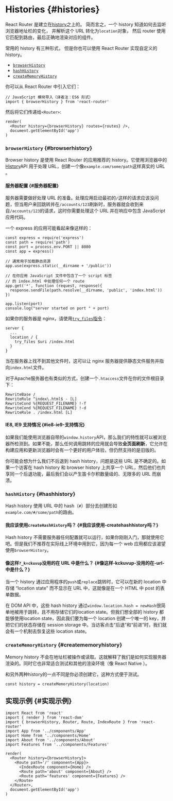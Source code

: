# Histories {#histories}

React Router 是建立在[history](https://github.com/rackt/history)之上的。 简而言之，一个 history 知道如何去监听浏览器地址栏的变化， 并解析这个 URL 转化为`location`对象， 然后 router 使用它匹配到路由，最后正确地渲染对应的组件。

常用的 history 有三种形式， 但是你也可以使用 React Router 实现自定义的 history。

* [`browserHistory`](http://www.uprogrammer.cn/react-router-cn/docs/guides/basics/Histories.html#browserHistory)
* [`hashHistory`](http://www.uprogrammer.cn/react-router-cn/docs/guides/basics/Histories.html#hashHistory)
* [`createMemoryHistory`](http://www.uprogrammer.cn/react-router-cn/docs/guides/basics/Histories.html#creatememoryhistory)

你可以从 React Router 中引入它们：

```
// JavaScript 模块导入（译者注：ES6 形式）
import { browserHistory } from 'react-router'
```

然后将它们传递给`<Router>`:

```
render(
  <Router history={browserHistory} routes={routes} />,
  document.getElementById('app')
)
```

### `browserHistory` {#browserhistory}

Browser history 是使用 React Router 的应用推荐的 history。它使用浏览器中的[History](https://developer.mozilla.org/en-US/docs/Web/API/History)API 用于处理 URL，创建一个像`example.com/some/path`这样真实的 URL 。

#### 服务器配置 {#服务器配置}

服务器需要做好处理 URL 的准备。处理应用启动最初的`/`这样的请求应该没问题，但当用户来回跳转并在`/accounts/123`刷新时，服务器就会收到来自`/accounts/123`的请求，这时你需要处理这个 URL 并在响应中包含 JavaScript 应用代码。

一个 express 的应用可能看起来像这样的：

```
const express = require('express')
const path = require('path')
const port = process.env.PORT || 8080
const app = express()

// 通常用于加载静态资源
app.use(express.static(__dirname + '/public'))

// 在你应用 JavaScript 文件中包含了一个 script 标签
// 的 index.html 中处理任何一个 route
app.get('*', function (request, response){
  response.sendFile(path.resolve(__dirname, 'public', 'index.html'))
})

app.listen(port)
console.log("server started on port " + port)
```

如果你的服务器是 nginx，请使用[`try_files`指令](http://nginx.org/en/docs/http/ngx_http_core_module.html#try_files)：

```
server {
  ...
  location / {
    try_files $uri /index.html
  }
}
```

当在服务器上找不到其他文件时，这可以让 nginx 服务器提供静态文件服务并指向`index.html`文件。

对于Apache服务器也有类似的方式，创建一个`.htaccess`文件在你的文件根目录下：

```
RewriteBase /
RewriteRule ^index\.html$ - [L]
RewriteCond %{REQUEST_FILENAME} !-f
RewriteCond %{REQUEST_FILENAME} !-d
RewriteRule . /index.html [L]
```

#### IE8, IE9 支持情况 {#ie8-ie9-支持情况}

如果我们能使用浏览器自带的`window.history`API，那么我们的特性就可以被浏览器所检测到。如果不能，那么任何调用跳转的应用就会导致**全页面刷新**，它允许在构建应用和更新浏览器时会有一个更好的用户体验，但仍然支持的是旧版的。

你可能会想为什么我们不后退到 hash history，问题是这些 URL 是不确定的。如果一个访客在 hash history 和 browser history 上共享一个 URL，然后他们也共享同一个后退功能，最后我们会以产生笛卡尔积数量级的、无限多的 URL 而崩溃。

### `hashHistory` {#hashhistory}

Hash history 使用 URL 中的 hash（`#`）部分去创建形如`example.com/#/some/path`的路由。

#### 我应该使用`createHashHistory`吗？ {#我应该使用-createhashhistory吗？}

Hash history 不需要服务器任何配置就可以运行，如果你刚刚入门，那就使用它吧。但是我们不推荐在实际线上环境中用到它，因为每一个 web 应用都应该渴望使用`browserHistory`。

#### 像这样`?_k=ckuvup`没用的在 URL 中是什么？ {#像这样-kckuvup-没用的在-url-中是什么？}

当一个 history 通过应用程序的`push`或`replace`跳转时，它可以在新的 location 中存储 “location state” 而不显示在 URL 中，这就像是在一个 HTML 中 post 的表单数据。

在 DOM API 中，这些 hash history 通过`window.location.hash = newHash`很简单地被用于跳转，且不用存储它们的location state。但我们想全部的 history 都能够使用location state，因此我们要为每一个 location 创建一个唯一的 key，并把它们的状态存储在 session storage 中。当访客点击“后退”和“前进”时，我们就会有一个机制去恢复这些 location state。

### `createMemoryHistory` {#creatememoryhistory}

Memory history 不会在地址栏被操作或读取。这就解释了我们是如何实现服务器渲染的。同时它也非常适合测试和其他的渲染环境（像 React Native ）。

和另外两种history的一点不同是你必须创建它，这种方式便于测试。

```
const history = createMemoryHistory(location)
```

## 实现示例 {#实现示例}

```
import React from 'react'
import { render } from 'react-dom'
import { browserHistory, Router, Route, IndexRoute } from 'react-router'
import App from '../components/App'
import Home from '../components/Home'
import About from '../components/About'
import Features from '../components/Features'

render(  
  <Router history={browserHistory}>
    <Route path='/' component={App}>
      <IndexRoute component={Home} />
      <Route path='about' component={About} />
      <Route path='features' component={Features} />
    </Route>
  </Router>,
  document.getElementById('app')
)
```



